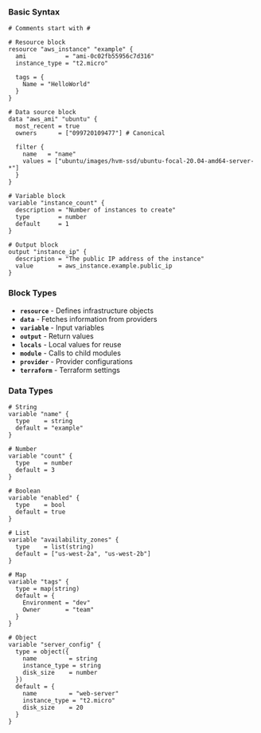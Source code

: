 ### Basic Syntax

```hcl
# Comments start with #

# Resource block
resource "aws_instance" "example" {
  ami           = "ami-0c02fb55956c7d316"
  instance_type = "t2.micro"
  
  tags = {
    Name = "HelloWorld"
  }
}

# Data source block
data "aws_ami" "ubuntu" {
  most_recent = true
  owners      = ["099720109477"] # Canonical
  
  filter {
    name   = "name"
    values = ["ubuntu/images/hvm-ssd/ubuntu-focal-20.04-amd64-server-*"]
  }
}

# Variable block
variable "instance_count" {
  description = "Number of instances to create"
  type        = number
  default     = 1
}

# Output block
output "instance_ip" {
  description = "The public IP address of the instance"
  value       = aws_instance.example.public_ip
}
```

### Block Types

- **`resource`** - Defines infrastructure objects
- **`data`** - Fetches information from providers
- **`variable`** - Input variables
- **`output`** - Return values
- **`locals`** - Local values for reuse
- **`module`** - Calls to child modules
- **`provider`** - Provider configurations
- **`terraform`** - Terraform settings

### Data Types

```hcl
# String
variable "name" {
  type    = string
  default = "example"
}

# Number
variable "count" {
  type    = number
  default = 3
}

# Boolean
variable "enabled" {
  type    = bool
  default = true
}

# List
variable "availability_zones" {
  type    = list(string)
  default = ["us-west-2a", "us-west-2b"]
}

# Map
variable "tags" {
  type = map(string)
  default = {
    Environment = "dev"
    Owner       = "team"
  }
}

# Object
variable "server_config" {
  type = object({
    name         = string
    instance_type = string
    disk_size    = number
  })
  default = {
    name         = "web-server"
    instance_type = "t2.micro"
    disk_size    = 20
  }
}
```
